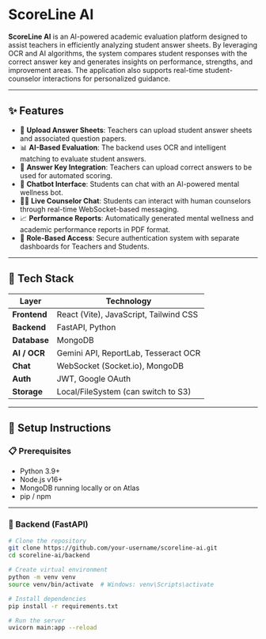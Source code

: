 # ScoreLine AI

**ScoreLine AI** is an AI-powered academic evaluation platform designed to assist teachers in efficiently analyzing student answer sheets. By leveraging OCR and AI algorithms, the system compares student responses with the correct answer key and generates insights on performance, strengths, and improvement areas. The application also supports real-time student-counselor interactions for personalized guidance.

---

## ✨ Features

- 🧾 **Upload Answer Sheets**: Teachers can upload student answer sheets and associated question papers.
- 📊 **AI-Based Evaluation**: The backend uses OCR and intelligent matching to evaluate student answers.
- 📃 **Answer Key Integration**: Teachers can upload correct answers to be used for automated scoring.
- 🧠 **Chatbot Interface**: Students can chat with an AI-powered mental wellness bot.
- 👩‍🏫 **Live Counselor Chat**: Students can interact with human counselors through real-time WebSocket-based messaging.
- 📈 **Performance Reports**: Automatically generated mental wellness and academic performance reports in PDF format.
- 🔐 **Role-Based Access**: Secure authentication system with separate dashboards for Teachers and Students.

---

## 🧠 Tech Stack

| Layer         | Technology                            |
|---------------|----------------------------------------|
| **Frontend**  | React (Vite), JavaScript, Tailwind CSS |
| **Backend**   | FastAPI, Python                        |
| **Database**  | MongoDB                                |
| **AI / OCR**  | Gemini API, ReportLab, Tesseract OCR   |
| **Chat**      | WebSocket (Socket.io), MongoDB         |
| **Auth**      | JWT, Google OAuth                      |
| **Storage**   | Local/FileSystem (can switch to S3)    |

---

## 🚀 Setup Instructions

### 📋 Prerequisites

- Python 3.9+
- Node.js v16+
- MongoDB running locally or on Atlas
- pip / npm

---

### 🧩 Backend (FastAPI)

```bash
# Clone the repository
git clone https://github.com/your-username/scoreline-ai.git
cd scoreline-ai/backend

# Create virtual environment
python -m venv venv
source venv/bin/activate  # Windows: venv\Scripts\activate

# Install dependencies
pip install -r requirements.txt

# Run the server
uvicorn main:app --reload
